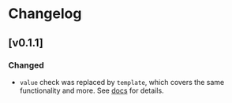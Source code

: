 # Changelog

## [v0.1.1]

### Changed

- `value` check was replaced by `template`, which covers the same functionality and more.
  See [docs](/docs/CONFIGURATION.md#template) for details.
